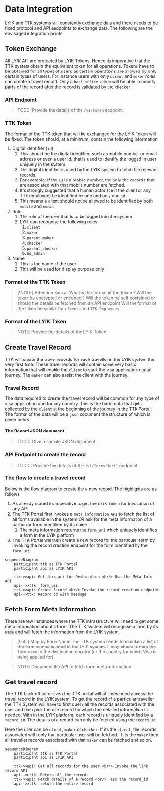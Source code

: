 # Data Integration

LYIK and TTK systems will constantly exchange data and there needs to be fixed protocol and API endpoints to exchange data. The following are the envisaged integration points

## Token Exchange
All LYIK API are protected by LYIK Tokens. Hence its imperative that the TTK system obtain the equivalent token for all operations. Tokens have to be obtained for all types of users as certain operations are allowed by only certain types of users.
For instance users with only `client` and `maker` roles can create a travel record. Only a `back office admin` will be able to modify parts of the record after the record is validated by the `checker`.
### API Endpoint

> TODO: Provide the details of the `/v1/token` endpoint

### TTK Token
The format of the TTK token that will be exchanged for the LYIK Token will be fixed. The token should, at a minimum, contain the following information
1. Digital Identifier (`id`)
	1. This should be the digital identifier, such as mobile number or email address or even a user id, that is used to identify the logged in user uniquely in the system.
	2. The digital identifier is used by the LYIK system to fetch the relevant records.
	3. For example: If the `id` is a mobile number, the only the records that are associated with that mobile number are fetched.
	4. It's strongly suggested that a human actor (be it the client or any TTK employee) be identified by one and only one `id`
	5. This means a client should not be allowed to be identified by both `mobile` and `email`
2. Role
	1. The role of the user that is to be logged into the system
	2. LYIK can recognise the following roles
		1. `client`
		2. `maker`
		3. `parent_maker`
		4. `checker`
		5. `parent_checker`
		6. `bo_admin`
3. Name
	1. This is the name of the user
	2. This will be used for display purpose only

### Format of the TTK Token

> [!NOTE] Attention Baskar
> What is the format of the token ?
> Will the token be encrypted or encoded ?
> Will the token be self contained or should the details be fetched from an API endpoint
> Will the format of the token be similar for `clients` and `TTK Employees`

### Format of the LYIK Token
> NOTE: Provide the details of the LYIK Token.
>

## Create Travel Record
TTK will create the travel records for each traveller in the LYIK system the very first time. These travel records will contain some very basic information that will enable the `client` to start the visa application digital journey. The `maker` can also assist the client with the journey.
### Travel Record 
The data required to create the travel record will be common for any type of visa application and for any country. This is the basic data that gets collected by the `client` at the beginning of the journey in the TTK Portal. The format of the data will be a `json` document the structure of which is given below
#### The Record JSON document
> TODO: GIve a sample JSON document

### API Endpoint to create the record
> TODO : Provide the details of the `/v1/forms/{uri}` endpoint 

### The flow to create a travel record
Below is the flow diagram to create the a new record. The highlights are as follows
1. As already stated its imperative to get the `LYIK Token` for invocation of any API
2. The TTK Portal first invokes a `meta information API` to fetch the list of all forms available in the system OR ask for the meta information of a particular form identified by its name
	1. The meta information returns the `form_uri` which uniquely identifies a form in the LYIK platform
3. The TTK Portal will then create a new record for the particular form by invoking the record creation endpoint for the form identified by the `form_uri`

```mermaid
sequenceDiagram
	participant ttk as TTK Portal
	participant api as LYIK API
	
    ttk->>api: Get form_uri for Destination <br/> Use the Meta Info API
    api-->>ttk: form_uri
    ttk->>api: Create Record <br/> Invoke the record creation endpoint
    api-->ttk: Record id with message
```



## Fetch Form Meta Information
There are few instances where the TTK infrastructure will need to get some meta information about a form. The TTK system will recognise a form by its `name` and will fetch the information from the LYIK system.

> [!info] Map by Form Name
> The TTK system needs to maintain a list of the form names created in the LYIK system. It may chose to map the `form name` to the destination country (or the country for which Visa is being applied for).


> NOTE: Document the API to fetch form meta information

## Get travel record
The TTK back office or even the TTK portal will at times need access the travel record in the LYIK system. To get the record of a particular traveller the TTK System will have to first query all the records associated with the user and then pick the one record for which the detailed information is needed. With in the LYIK platform, each record is uniquely identified by a `record_id`. The details of a record can only be fetched using the `record_id`

Here the user can be `client`, `maker` or `checker`. If its the `client`, the records associated with only that particular user will be fetched. If its the `maker` then all traveller records associated with that `maker` can be fetched and so on.

```mermaid
sequenceDiagram
	participant ttk as TTK Portal
	participant api as LYIK API
	
    ttk->>api: Get all records for the user <br/> Invoke the link record API
    api-->>ttk: Return all the records
    ttk->>api: Fetch details of a record <br/> Pass the record_id
    api-->>ttk: return the entire record
    
```
